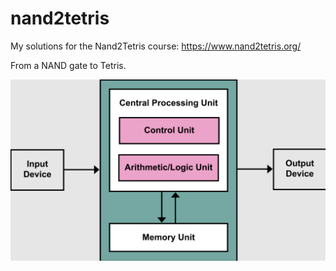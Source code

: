 # nand2tetris
My solutions for the Nand2Tetris course: https://www.nand2tetris.org/

From a NAND gate to Tetris.

![Von Neumann](static/Von_Neumann.png)
